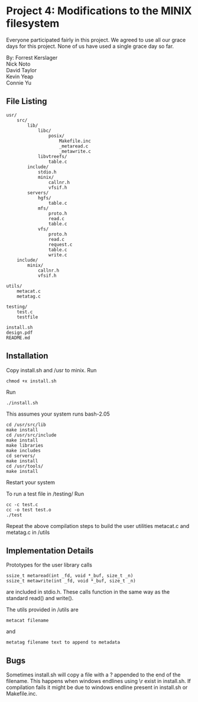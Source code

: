 Project 4: Modifications to the MINIX filesystem
================================================
Everyone participated fairly in this project. 
We agreed to use all our grace days for this project. 
None of us have used a single grace day so far.

By: Forrest Kerslager   
    Nick Noto   
    David Taylor   
    Kevin Yeap   
    Connie Yu   

File Listing
------------

    usr/
        src/
            lib/
                libc/
                    posix/
                        Makefile.inc
                        _metaread.c
                        _metawrite.c
                libvtreefs/
                    table.c
            include/
                stdio.h
                minix/
                    callnr.h
                    vfsif.h
            servers/
                hgfs/
                    table.c
                mfs/
                    proto.h
                    read.c
                    table.c
                vfs/
                    proto.h
                    read.c
                    request.c
                    table.c
                    write.c
        include/
            minix/
                callnr.h
                vfsif.h
            
    utils/
        metacat.c
        metatag.c
    
    testing/
        test.c
        testfile

    install.sh
    design.pdf
    README.md


Installation
------------
Copy install.sh and /usr to minix.
Run 

    chmod +x install.sh
    
Run 

    ./install.sh
    
This assumes your system runs bash-2.05

    cd /usr/src/lib
	make install
	cd /usr/src/include
	make install
    make libraries
    make includes
    cd servers/
    make install
    cd /usr/tools/
    make install
    
Restart your system

To run a test file in /testing/
Run
	
	cc -c test.c
	cc -o test test.o
	./test

Repeat the above compilation steps to build the user utilities metacat.c and metatag.c in /utils

Implementation Details
----------------------
Prototypes for the user library calls

	ssize_t metaread(int _fd, void *_buf, size_t _n)
	ssize_t metawrite(int _fd, void *_buf, size_t _n)
    
are included in stdio.h.
These calls function in the same way as the standard read() and write().

The utils provided in /utils are

	metacat filename
    
and 

	metatag filename text to append to metadata

Bugs
----
Sometimes install.sh will copy a file with a ? appended to the end of the filename.
This happens when windows endlines using \r exist in install.sh.
If compilation fails it might be due to windows endline present in install.sh or Makefile.inc.


